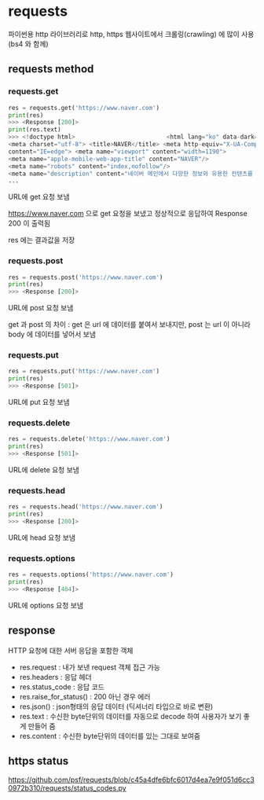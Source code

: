 # requests

파이썬용 http 라이브러리로 http, https 웹사이트에서 크롤링(crawling) 에 많이 사용 (bs4 와 함께)

## requests method

### requests.get

```python
res = requests.get('https://www.naver.com')
print(res)
>>> <Response [200]>
print(res.text)
>>> <!doctype html>                          <html lang="ko" data-dark="false"> <head> 
<meta charset="utf-8"> <title>NAVER</title> <meta http-equiv="X-UA-Compatible" 
content="IE=edge"> <meta name="viewport" content="width=1190"> 
<meta name="apple-mobile-web-app-title" content="NAVER"/> 
<meta name="robots" content="index,nofollow"/> 
<meta name="description" content="네이버 메인에서 다양한 정보와 유용한 컨텐츠를 만나 보세요"/>
...
```

URL에 get 요청 보냄

<https://www.naver.com> 으로 get 요청을 보냈고 정상적으로 응답하여 Response 200 이 출력됨

res 에는 결과값을 저장

### requests.post

```python
res = requests.post('https://www.naver.com')
print(res)
>>> <Response [200]>
```

URL에 post 요청 보냄

get 과 post 의 차이 : get 은 url 에 데이터를 붙여서 보내지만, post 는 url 이 아니라 body 에 데이터를 넣어서 보냄

### requests.put

```python
res = requests.put('https://www.naver.com')
print(res)
>>> <Response [501]>
```

URL에 put 요청 보냄

### requests.delete

```python
res = requests.delete('https://www.naver.com')
print(res)
>>> <Response [501]>
```

URL에 delete 요청 보냄

### requests.head

```python
res = requests.head('https://www.naver.com')
print(res)
>>> <Response [200]>
```

URL에 head 요청 보냄

### requests.options

```python
res = requests.options('https://www.naver.com')
print(res)
>>> <Response [404]>
```

URL에 options 요청 보냄

## response

HTTP 요청에 대한 서버 응답을 포함한 객체

- res.request : 내가 보낸 request 객체 접근 가능
- res.headers : 응답 헤더
- res.status_code : 응답 코드
- res.raise_for_status() : 200 아닌 경우 에러
- res.json() : json형태의 응답 데이터 (딕셔너리 타입으로 바로 변환)
- res.text : 수신한 byte단위의 데이터를 자동으로 decode 하여 사용자가 보기 좋게 만들어 줌
- res.content : 수신한 byte단위의 데이터를 있는 그대로 보여줌

## https status

<https://github.com/psf/requests/blob/c45a4dfe6bfc6017d4ea7e9f051d6cc30972b310/requests/status_codes.py>

